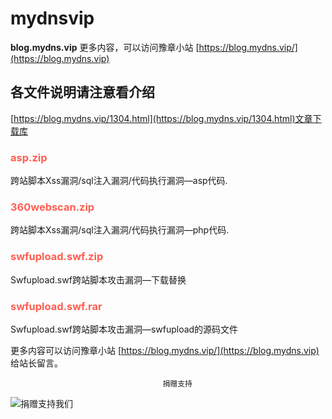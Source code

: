 # mydnsvip
**blog.mydns.vip**
更多内容，可以访问豫章小站 [https://blog.mydns.vip/](https://blog.mydns.vip)

## 各文件说明请注意看介绍

[https://blog.mydns.vip/1304.html](https://blog.mydns.vip/1304.html)文章下载库

### <span style="color: #FF5E52;">asp.zip </span>
跨站脚本Xss漏洞/sql注入漏洞/代码执行漏洞—asp代码.

### <span style="color: #FF5E52;">360webscan.zip</span>
跨站脚本Xss漏洞/sql注入漏洞/代码执行漏洞—php代码.

### <span style="color: #FF5E52;">swfupload.swf.zip</span>
Swfupload.swf跨站脚本攻击漏洞—下载替换

### <span style="color: #FF5E52;">swfupload.swf.rar</span>
Swfupload.swf跨站脚本攻击漏洞—swfupload的源码文件


更多内容可以访问豫章小站 [https://blog.mydns.vip/](https://blog.mydns.vip) 给站长留言。

                                      捐赠支持                                   
  ![捐赠支持我们](https://blog.mydns.vip/wp-content/uploads/2019/01/403eada1b982901.png)

